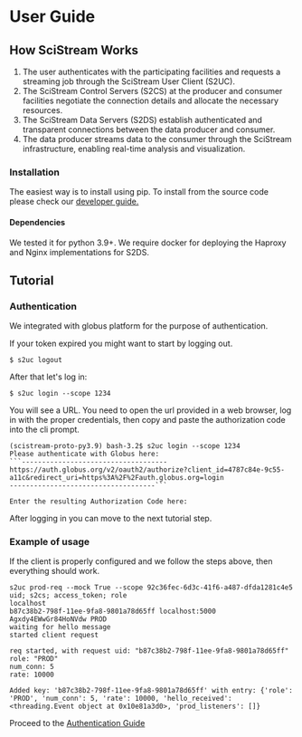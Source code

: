 # User Guide

## How SciStream Works

1. The user authenticates with the participating facilities and requests a streaming job through the SciStream User Client (S2UC).
2. The SciStream Control Servers (S2CS) at the producer and consumer facilities negotiate the connection details and allocate the necessary resources.
3. The SciStream Data Servers (S2DS) establish authenticated and transparent connections between the data producer and consumer.
4. The data producer streams data to the consumer through the SciStream infrastructure, enabling real-time analysis and visualization.

### Installation

The easiest way is to install using pip. To install from the source code please check our [developer guide.](../guides/dev.md)

#### Dependencies

We tested it for python 3.9+. We require docker for deploying the Haproxy and Nginx implementations for S2DS.

## Tutorial

### Authentication

We integrated with globus platform for the purpose of authentication.

If your token expired you might want to start by logging out.
~~~
$ s2uc logout
~~~

After that let's log in:

~~~
$ s2uc login --scope 1234
~~~

You will see a URL. You need to open the url provided in a web browser, log in with the proper credentials, then copy and paste the authorization code into the cli prompt.

~~~
(scistream-proto-py3.9) bash-3.2$ s2uc login --scope 1234
Please authenticate with Globus here:
```------------------------------------
https://auth.globus.org/v2/oauth2/authorize?client_id=4787c84e-9c55-a11c&redirect_uri=https%3A%2F%2Fauth.globus.org=login
------------------------------------```

Enter the resulting Authorization Code here:
~~~

After logging in you can move to the next tutorial step.

### Example of usage

If the client is properly configured and we follow the steps above, then everything should work.

```
s2uc prod-req --mock True --scope 92c36fec-6d3c-41f6-a487-dfda1281c4e5
uid; s2cs; access_token; role
localhost
b87c38b2-798f-11ee-9fa8-9801a78d65ff localhost:5000 Agxdy4EWwGr84HoNVdw PROD
waiting for hello message
started client request
```

```
req started, with request uid: "b87c38b2-798f-11ee-9fa8-9801a78d65ff"
role: "PROD"
num_conn: 5
rate: 10000

Added key: 'b87c38b2-798f-11ee-9fa8-9801a78d65ff' with entry: {'role': 'PROD', 'num_conn': 5, 'rate': 10000, 'hello_received': <threading.Event object at 0x10e81a3d0>, 'prod_listeners': []}
```

Proceed to the [Authentication Guide](auth.md)
